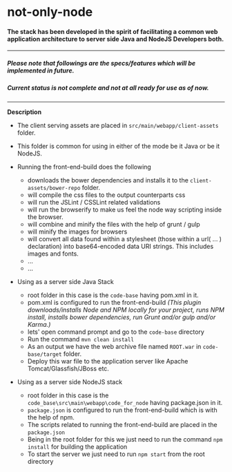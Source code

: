 # not-only-node

#### The stack has been developed in the spirit of facilitating a common web application architecture to server side Java and NodeJS Developers both.

---------------------------------

##### Please note that followings are the specs/features which will be implemented in future.
##### Current status is not complete and not at all ready for use as of now.

---------------------------------

**Description**

* The client serving assets are placed in `src/main/webapp/client-assets` folder.
* This folder is common for using in either of the mode be it Java or be it NodeJS.
* Running the front-end-build does the following
    * downloads the bower dependencies and installs it to the `client-assets/bower-repo` folder.
    * will compile the css files to the output counterparts css
    * will run the JSLint / CSSLint related validations
    * will run the browserify to make us feel the node way scripting inside the browser.
    * will combine and minify the files with the help of grunt / gulp
    * will minify the images for browsers
    * will convert all data found within a stylesheet (those within a url( ... ) declaration) into base64-encoded data URI strings. This includes images and fonts.
    * ...
    * ...

* Using as a server side Java Stack
     * root folder in this case is the `code-base` having pom.xml in it.
     * pom.xml is configured to run the front-end-build *(This plugin downloads/installs Node and NPM locally for your project, runs NPM install, installs bower dependencies, run Grunt and/or gulp and/or Karma.)*
     * lets' open command prompt and go to the `code-base` directory
     * Run the command `mvn clean install`
     * As an output we have the web archive file named `ROOT.war` in `code-base/target` folder.
     * Deploy this war file to the application server like Apache Tomcat/Glassfish/JBoss etc.
* Using as a server side NodeJS stack
     * root folder in this case is the `code_base\src\main\webapp\code_for_node` having package.json in it.
     * `package.json` is configured to run the front-end-build which is with the help of npm.
     * The scripts related to running the front-end-build are placed in the `package.json`
     * Being in the root folder for this we just need to run the command `npm install` for building the application
     * To start the server we just need to run `npm start` from the root directory



